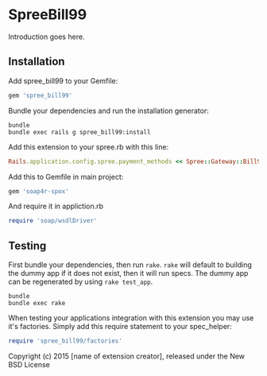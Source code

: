 SpreeBill99
===========

Introduction goes here.

Installation
------------

Add spree_bill99 to your Gemfile:

```ruby
gem 'spree_bill99'
```

Bundle your dependencies and run the installation generator:

```shell
bundle
bundle exec rails g spree_bill99:install
```

Add this extension to your spree.rb with this line:

```ruby
Rails.application.config.spree.payment_methods << Spree::Gateway::Bill99pay
```

Add this to Gemfile in main project:

```ruby
gem 'soap4r-spox'
```

And require it in appliction.rb

```ruby
require 'soap/wsdlDriver'
```

Testing
-------

First bundle your dependencies, then run `rake`. `rake` will default to building the dummy app if it does not exist, then it will run specs. The dummy app can be regenerated by using `rake test_app`.

```shell
bundle
bundle exec rake
```

When testing your applications integration with this extension you may use it's factories.
Simply add this require statement to your spec_helper:

```ruby
require 'spree_bill99/factories'
```

Copyright (c) 2015 [name of extension creator], released under the New BSD License
